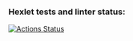 ### Hexlet tests and linter status:
[![Actions Status](https://github.com/alexandertolchinsky/devops-for-programmers-project-lvl3/workflows/hexlet-check/badge.svg)](https://github.com/alexandertolchinsky/devops-for-programmers-project-lvl3/actions)